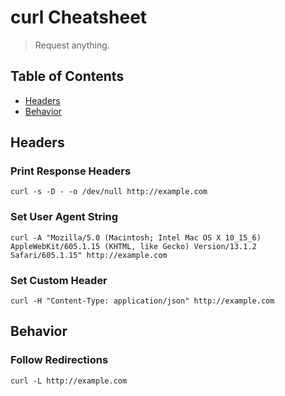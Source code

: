 # curl Cheatsheet

> Request anything.

## Table of Contents

- [Headers](#headers)
- [Behavior](#behavior)

## Headers

### Print Response Headers
```
curl -s -D - -o /dev/null http://example.com
```

### Set User Agent String
```
curl -A "Mozilla/5.0 (Macintosh; Intel Mac OS X 10_15_6) AppleWebKit/605.1.15 (KHTML, like Gecko) Version/13.1.2 Safari/605.1.15" http://example.com
```

### Set Custom Header
```
curl -H "Content-Type: application/json" http://example.com
```

## Behavior

### Follow Redirections
```
curl -L http://example.com
```
